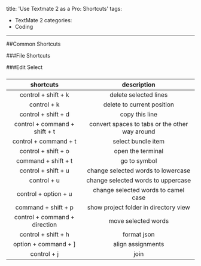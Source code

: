 title: 'Use Textmate 2 as a Pro: Shortcuts'
tags:
  - TextMate 2
categories:
  - Coding
---

##Common Shortcuts

###File Shortcuts

###Edit Select

###

|shortcuts|description|
|:------------:|:----------------:|
|control + shift + k|delete selected lines|
|control + k|delete to current position|
|control + shift + d|copy this line|
|control + command + shift + t|convert spaces to tabs or the other way around|
|control + command + t|select bundle item|
|control + shift + o|open the terminal|
|command + shift + t|go to symbol|
|control + shift + u|change selected words to lowercase|
|control + u|change selected words to uppercase|
|control + option + u|change selected words to camel case|
|command + shift + p|show project folder in directory view|
|control + command + direction|move selected words|
|control + shift + h|format json|
|option + command + ]|align assignments|
|control + j|join|

